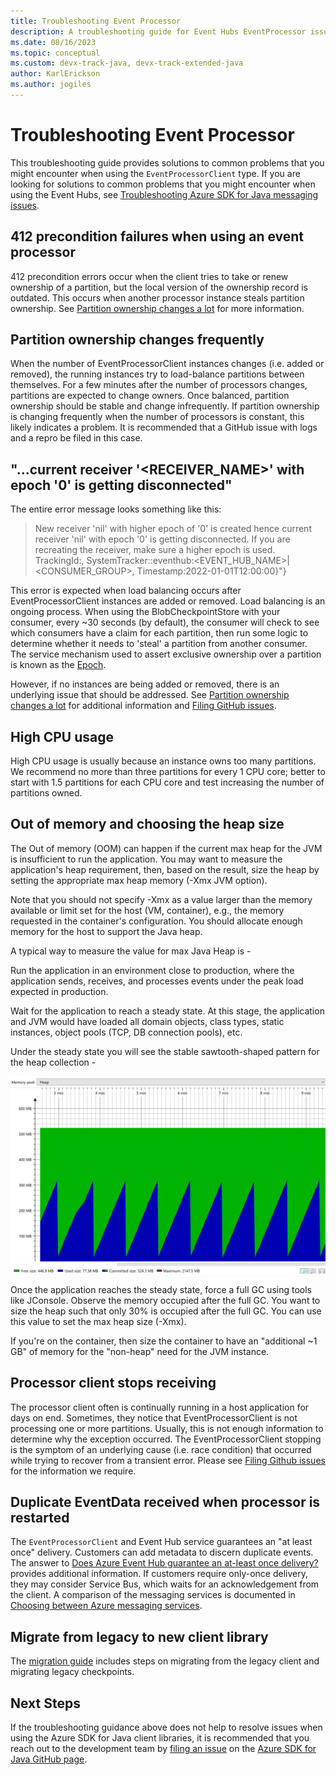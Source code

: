 ```yaml
---
title: Troubleshooting Event Processor
description: A troubleshooting guide for Event Hubs EventProcessor issues related to using the Azure SDK for Java
ms.date: 08/16/2023
ms.topic: conceptual
ms.custom: devx-track-java, devx-track-extended-java
author: KarlErickson
ms.author: jogiles
---
```


# Troubleshooting Event Processor

This troubleshooting guide provides solutions to common problems that you might encounter when using the `EventProcessorClient` type. If you are looking for solutions to common problems that you might encounter when using the Event Hubs, see [Troubleshooting Azure SDK for Java messaging issues](troubleshooting-messaging-overview.md).

## 412 precondition failures when using an event processor

412 precondition errors occur when the client tries to take or renew ownership of a partition, but the local version of the ownership record is outdated. This occurs when another processor instance steals partition ownership. See [Partition ownership changes a lot](#partition-ownership-changes-a-lot) for more information.

## Partition ownership changes frequently

When the number of EventProcessorClient instances changes (i.e. added or removed), the running instances try to load-balance partitions between themselves. For a few minutes after the number of processors changes, partitions are expected to change owners. Once balanced, partition ownership should be stable and change infrequently. If partition ownership is changing frequently when the number of processors is constant, this likely indicates a problem. It is recommended that a GitHub issue with logs and a repro be filed in this case.

## "...current receiver '<RECEIVER_NAME>' with epoch '0' is getting disconnected"

The entire error message looks something like this:

> New receiver 'nil' with higher epoch of '0' is created hence current receiver 'nil' with epoch '0'
> is getting disconnected. If you are recreating the receiver, make sure a higher epoch is used.
> TrackingId:<GUID>, SystemTracker:<NAMESPACE>:eventhub:<EVENT_HUB_NAME>|<CONSUMER_GROUP>,
> Timestamp:2022-01-01T12:00:00}"}

This error is expected when load balancing occurs after EventProcessorClient instances are added or removed.  Load balancing is an ongoing process.  When using the BlobCheckpointStore with your consumer, every ~30 seconds (by default), the consumer will check to see which consumers have a claim for each partition, then run some logic to determine whether it needs to 'steal' a partition from another consumer.  The service mechanism used to assert exclusive ownership over a partition is known as the [Epoch][Epoch].

However, if no instances are being added or removed, there is an underlying issue that should be addressed. See [Partition ownership changes a lot](#partition-ownership-changes-a-lot) for additional information and [Filing GitHub issues][azsdkjava_github_repo_new_issue].

## High CPU usage

High CPU usage is usually because an instance owns too many partitions.  We recommend no more than three partitions for every 1 CPU core; better to start with 1.5 partitions for each CPU core and test increasing the number of partitions owned.

## Out of memory and choosing the heap size

The Out of memory (OOM) can happen if the current max heap for the JVM is insufficient to run the application. You may want to measure the application's heap requirement, then, based on the result, size the heap by setting the appropriate max heap memory (-Xmx JVM option).

Note that you should not specify -Xmx as a value larger than the memory available or limit set for the host (VM, container), e.g., the memory requested in the container's configuration. You should allocate enough memory for the host to support the Java heap.

A typical way to measure the value for max Java Heap is -

Run the application in an environment close to production, where the application sends, receives, and processes events under the peak load expected in production.

Wait for the application to reach a steady state. At this stage, the application and JVM would have loaded all domain objects, class types, static instances, object pools (TCP, DB connection pools), etc.

Under the steady state you will see the stable sawtooth-shaped pattern for the heap collection -

![healthy-heap-pattern][HealthyHeapPattern]

Once the application reaches the steady state, force a full GC using tools like JConsole. Observe the memory occupied after the full GC. You want to size the heap such that only 30% is occupied after the full GC. You can use this value to set the max heap size (-Xmx).

If you're on the container, then size the container to have an "additional ~1 GB" of memory for the "non-heap" need for the JVM instance.

## Processor client stops receiving

The processor client often is continually running in a host application for days on end. Sometimes, they notice that EventProcessorClient is not processing one or more partitions. Usually, this is not enough information to determine why the exception occurred. The EventProcessorClient stopping is the symptom of an underlying cause (i.e. race condition) that occurred while trying to recover from a transient error. Please see [Filing Github issues][azsdkjava_github_repo_new_issue] for the information we require.

## Duplicate EventData received when processor is restarted

The `EventProcessorClient` and Event Hub service guarantees an "at least once" delivery. Customers can add metadata to discern duplicate events. The answer to [Does Azure Event Hub guarantee an at-least once delivery?][StackOverflowAtLeastOnce] provides additional information. If customers require only-once delivery, they may consider Service Bus, which waits for an acknowledgement from the client. A comparison of the messaging services is documented in [Choosing between Azure messaging services][CompareMessagingServices].

## Migrate from legacy to new client library

The [migration guide][MigrationGuide] includes steps on migrating from the legacy client and migrating legacy checkpoints.

## Next Steps

If the troubleshooting guidance above does not help to resolve issues when using the Azure SDK for Java client libraries, it is recommended that you reach out to the development team by [filing an issue][azsdkjava_github_repo_new_issue] on the [Azure SDK for Java GitHub page][azsdkjava_github_repo].

<!-- LINKS -->
[azsdkjava_github_repo]: https://github.com/Azure/azure-sdk-for-java
[azsdkjava_github_repo_new_issue]: https://github.com/Azure/azure-sdk-for-java/issues/new/choose

[MigrationGuide]: https://github.com/Azure/azure-sdk-for-java/blob/main/sdk/eventhubs/azure-messaging-eventhubs/migration-guide.md

[HealthyHeapPattern]: https://raw.githubusercontent.com/Azure/azure-sdk-for-java/main/sdk/eventhubs/azure-messaging-eventhubs/docs/images/healthyheappattern.png

<!-- learn.microsoft.com links -->
[Epoch]: /azure/event-hubs/event-hubs-event-processor-host#epoch

<!-- external links -->
[CompareMessagingServices]: https://learn.microsoft.com/azure/event-grid/compare-messaging-services
[StackOverflowAtLeastOnce]: https://stackoverflow.com/questions/33220685/does-azure-event-hub-guarantees-at-least-once-delivery/33577018#33577018